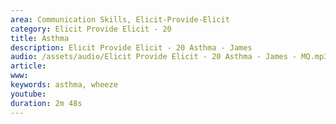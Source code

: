 ```yaml
---
area: Communication Skills, Elicit-Provide-Elicit
category: Elicit Provide Elicit - 20
title: Asthma
description: Elicit Provide Elicit - 20 Asthma - James 
audio: /assets/audio/Elicit Provide Elicit - 20 Asthma - James - MQ.mp3
article: 
www: 
keywords: asthma, wheeze
youtube: 
duration: 2m 48s
--- 
```

